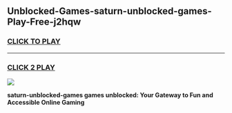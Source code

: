 
## Unblocked-Games-saturn-unblocked-games-Play-Free-j2hqw
<h3>
<a href="https://premium76.site?title=saturn-unblocked-games&ref=12A">CLICK TO PLAY</a></h3>
<hr>

<h3>
<a href="https://premium76.site?title=saturn-unblocked-games&ref=12A">CLICK 2 PLAY</a>
  
</h3>

<a href="https://premium76.site?title=saturn-unblocked-games&ref=12A"><img src="https://clearcache.store/games.png"></a>


**saturn-unblocked-games games unblocked: Your Gateway to Fun and Accessible Online Gaming**
